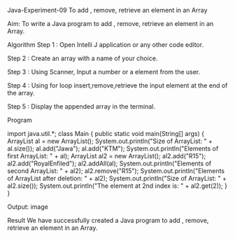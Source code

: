 Java-Experiment-09
To add , remove, retrieve an element in an Array

Aim:
To write a Java program to add , remove, retrieve an element in an Array.

Algorithm
Step 1 : Open Intelli J application or any other code editor.

Step 2 : Create an array with a name of your choice.

Step 3 : Using Scanner, Input a number or a element from the user.

Step 4 : Using for loop insert,remove,retrieve the input element at the end of the array.

Step 5 : Display the appended array in the terminal.

Program

import java.util.*;
class Main
{
    public static void main(String[] args) {
        ArrayList<String> al = new ArrayList<String>();
        System.out.println("Size of ArrayList: " + al.size());
        al.add("Jawa");
        al.add("KTM");
        System.out.println("Elements of first ArrayList: " + al);
        ArrayList<String> al2 = new ArrayList<String>();
        al2.add("R15");
        al2.add("RoyalEnfiled");
        al2.addAll(al);
        System.out.println("Elements of second ArrayList: " + al2);
        al2.remove("R15");
        System.out.println("Elements of ArrayList after deletion: " + al2);
        System.out.println("Size of ArrayList: " + al2.size());
        System.out.println("The element at 2nd index is: " + al2.get(2));
    }
}

Output:
image

Result
We have successfully created a Java program to add , remove, retrieve an element in an Array.
